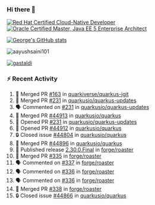 ### Hi there 👋

<!--START_SECTION:badges-->
[![Red Hat Certified Cloud-Native Developer](https://images.credly.com/size/110x110/images/12ef4e4e-3d8d-4caf-9ab1-858c5bcb9619/image.png)](http://www.credly.com/badges/b6402e31-0894-48e6-b488-e2e551dcc809 "Red Hat Certified Cloud-Native Developer")
[![Oracle Certified Master, Java EE 5 Enterprise Architect](https://images.credly.com/size/110x110/images/1fa3549c-674c-4779-b3d6-d7d64eac2c23/Oracle-Certification-badge_OC-Master.png)](http://www.credly.com/badges/2565574e-b81d-410e-ab7d-24666ddcbe00 "Oracle Certified Master, Java EE 5 Enterprise Architect")
<!--END_SECTION:badges-->

[![George's GitHub stats](https://github-readme-stats.vercel.app/api?username=gastaldi&show=reviews,prs_merged&hide=contribs,prs&theme=transparent&show_icons=true)](https://github.com/anuraghazra/github-readme-stats)

<p align="left"> <img src="https://komarev.com/ghpvc/?username=gastaldi&label=Profile%20views&color=0e75b6&style=for-the-badge" alt="aayushsaini101" /> </p>

<p align="left"> <a href="https://github.com/ryo-ma/github-profile-trophy"><img src="https://github-profile-trophy.vercel.app/?username=gastaldi" alt="gastaldi" /></a> </p>

### :zap: Recent Activity

<!--START_SECTION:activity-->
1. 🎉 Merged PR [#163](https://github.com/quarkiverse/quarkus-jgit/pull/163) in [quarkiverse/quarkus-jgit](https://github.com/quarkiverse/quarkus-jgit)
2. 🎉 Merged PR [#231](https://github.com/quarkusio/quarkus-updates/pull/231) in [quarkusio/quarkus-updates](https://github.com/quarkusio/quarkus-updates)
3. 🗣 Commented on [#231](https://github.com/quarkusio/quarkus-updates/pull/231#issuecomment-2517112779) in [quarkusio/quarkus-updates](https://github.com/quarkusio/quarkus-updates)
4. 🎉 Merged PR [#44913](https://github.com/quarkusio/quarkus/pull/44913) in [quarkusio/quarkus](https://github.com/quarkusio/quarkus)
5. 💪 Opened PR [#231](https://github.com/quarkusio/quarkus-updates/pull/231) in [quarkusio/quarkus-updates](https://github.com/quarkusio/quarkus-updates)
6. 💪 Opened PR [#44912](https://github.com/quarkusio/quarkus/pull/44912) in [quarkusio/quarkus](https://github.com/quarkusio/quarkus)
7. 🔒 Closed issue [#44804](https://github.com/quarkusio/quarkus/issues/44804) in [quarkusio/quarkus](https://github.com/quarkusio/quarkus)
8. 🎉 Merged PR [#44896](https://github.com/quarkusio/quarkus/pull/44896) in [quarkusio/quarkus](https://github.com/quarkusio/quarkus)
9. 🚀 Published release [2.30.0.Final](https://github.com/forge/roaster/releases/tag/2.30.0.Final) in [forge/roaster](https://github.com/forge/roaster)
10. 🎉 Merged PR [#335](https://github.com/forge/roaster/pull/335) in [forge/roaster](https://github.com/forge/roaster)
11. 🗣 Commented on [#337](https://github.com/forge/roaster/pull/337#issuecomment-2514424988) in [forge/roaster](https://github.com/forge/roaster)
12. 🗣 Commented on [#336](https://github.com/forge/roaster/pull/336#issuecomment-2514414332) in [forge/roaster](https://github.com/forge/roaster)
13. 🗣 Commented on [#336](https://github.com/forge/roaster/pull/336#issuecomment-2514413768) in [forge/roaster](https://github.com/forge/roaster)
14. 🎉 Merged PR [#338](https://github.com/forge/roaster/pull/338) in [forge/roaster](https://github.com/forge/roaster)
15. 🔒 Closed issue [#44866](https://github.com/quarkusio/quarkus/issues/44866) in [quarkusio/quarkus](https://github.com/quarkusio/quarkus)
<!--END_SECTION:activity-->
